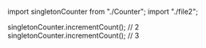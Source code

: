 import singletonCounter from "./Counter";
import "./file2";

singletonCounter.incrementCount(); // 2
singletonCounter.incrementCount(); // 3
